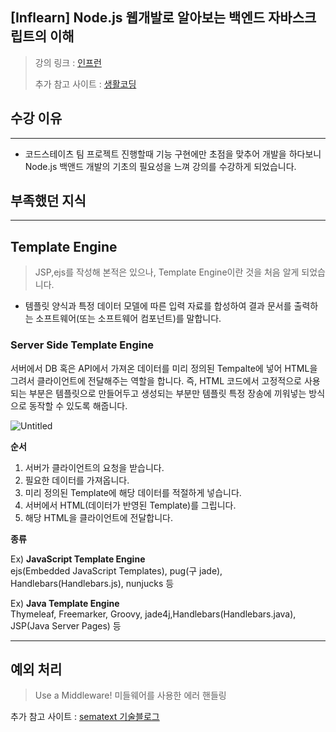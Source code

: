 **[Inflearn] Node.js 웹개발로 알아보는 백엔드 자바스크립트의 이해**
--- 
> 강의 링크 : [인프런](https://www.inflearn.com/course/node-js-%EC%9B%B9%EA%B0%9C%EB%B0%9C/dashboard)
> 
> 추가 참고 사이트 : [생활코딩](https://opentutorials.org/course/3370/21424)

**수강 이유**
--- 
***
- 코드스테이츠 팀 프로젝트 진행할때 기능 구현에만 초점을 맞추어 개발을 하다보니 Node.js 백앤드 개발의 기초의 필요성을 느껴 강의를 수강하게 되었습니다.

**부족했던 지식**
--- 
***
## Template Engine

> JSP,ejs를 작성해 본적은 있으나, Template Engine이란 것을 처음 알게 되었습니다.
- 템플릿 양식과 특정 데이터 모델에 따른 입력 자료를 합성하여 결과 문서를 출력하는 소프트웨어(또는 소프트웨어 컴포넌트)를 말합니다.

### Server Side Template Engine


  서버에서 DB 혹은 API에서 가져온 데이터를 미리 정의된 Tempalte에 넣어 HTML을 그려서 클라이언트에 전달해주는 역할을 합니다.
  즉, HTML 코드에서 고정적으로 사용되는 부분은 템플릿으로 만들어두고 생성되는 부분만 템플릿 특정 장송에 끼워넣는 방식으로 동작할 수 있도록 해줍니다.

  ![Untitled](https://img1.daumcdn.net/thumb/R1280x0/?scode=mtistory2&fname=https%3A%2F%2Fblog.kakaocdn.net%2Fdn%2FbkkatE%2FbtqUsdMOZhN%2FnMh5EvwHvD3fR5t9Z2mCz0%2Fimg.png)

  **순서**
  
  1. 서버가 클라이언트의 요청을 받습니다.
  2. 필요한 데이터를 가져옵니다.
  3. 미리 정의된 Template에 해당 데이터를 적절하게 넣습니다.
  4. 서버에서 HTML(데이터가 반영된 Template)를 그립니다.
  5. 해당 HTML을 클라이언트에 전달합니다.


  **종류**
      
  Ex) **JavaScript Template Engine**<br>
    ejs(Embedded JavaScript Templates),  pug(구 jade), Handlebars(Handlebars.js), nunjucks 등 <br>

  Ex) **Java Template Engine**<br>
    Thymeleaf, Freemarker, Groovy, jade4j,Handlebars(Handlebars.java), JSP(Java Server Pages) 등 <br>
***
## 예외 처리
> Use a Middleware! 미들웨어를 사용한 에러 핸들링

추가 참고 사이트 : [sematext 기술블로그](https://sematext.com/blog/node-js-error-handling/)
